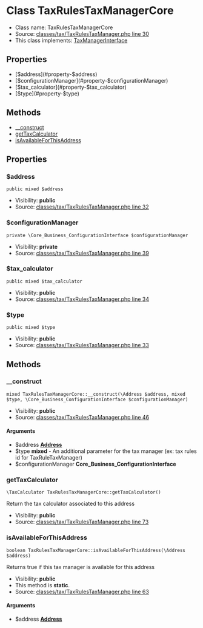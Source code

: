 Class TaxRulesTaxManagerCore
=====================





* Class name: TaxRulesTaxManagerCore
* Source: [classes/tax/TaxRulesTaxManager.php line 30](https://github.com/PrestaShop/PrestaShop/blob/1.6.1.1/classes/tax/TaxRulesTaxManager.php#L30)
* This class implements: [TaxManagerInterface](interface.TaxManagerInterface.md)


Properties
----------

* [$address](#property-$address)
* [$configurationManager](#property-$configurationManager)
* [$tax_calculator](#property-$tax_calculator)
* [$type](#property-$type)

Methods
-------
* [__construct](#method-__construct)
* [getTaxCalculator](#method-getTaxCalculator)
* [isAvailableForThisAddress](#method-isAvailableForThisAddress)




Properties
----------


### <a name="property-$address"></a>$address

    public mixed $address





* Visibility: **public**
* Source: [classes/tax/TaxRulesTaxManager.php line 32](https://github.com/PrestaShop/PrestaShop/blob/1.6.1.1/classes/tax/TaxRulesTaxManager.php#L32)


### <a name="property-$configurationManager"></a>$configurationManager

    private \Core_Business_ConfigurationInterface $configurationManager





* Visibility: **private**
* Source: [classes/tax/TaxRulesTaxManager.php line 39](https://github.com/PrestaShop/PrestaShop/blob/1.6.1.1/classes/tax/TaxRulesTaxManager.php#L39)


### <a name="property-$tax_calculator"></a>$tax_calculator

    public mixed $tax_calculator





* Visibility: **public**
* Source: [classes/tax/TaxRulesTaxManager.php line 34](https://github.com/PrestaShop/PrestaShop/blob/1.6.1.1/classes/tax/TaxRulesTaxManager.php#L34)


### <a name="property-$type"></a>$type

    public mixed $type





* Visibility: **public**
* Source: [classes/tax/TaxRulesTaxManager.php line 33](https://github.com/PrestaShop/PrestaShop/blob/1.6.1.1/classes/tax/TaxRulesTaxManager.php#L33)


Methods
-------


### <a name="method-__construct"></a>__construct

    mixed TaxRulesTaxManagerCore::__construct(\Address $address, mixed $type, \Core_Business_ConfigurationInterface $configurationManager)





* Visibility: **public**
* Source: [classes/tax/TaxRulesTaxManager.php line 46](https://github.com/PrestaShop/PrestaShop/blob/1.6.1.1/classes/tax/TaxRulesTaxManager.php#L46)


#### Arguments
* $address **[Address](class.AddressCore.md)**
* $type **mixed** - An additional parameter for the tax manager (ex: tax rules id for TaxRuleTaxManager)
* $configurationManager **Core_Business_ConfigurationInterface**



### <a name="method-getTaxCalculator"></a>getTaxCalculator

    \TaxCalculator TaxRulesTaxManagerCore::getTaxCalculator()

Return the tax calculator associated to this address



* Visibility: **public**
* Source: [classes/tax/TaxRulesTaxManager.php line 73](https://github.com/PrestaShop/PrestaShop/blob/1.6.1.1/classes/tax/TaxRulesTaxManager.php#L73)




### <a name="method-isAvailableForThisAddress"></a>isAvailableForThisAddress

    boolean TaxRulesTaxManagerCore::isAvailableForThisAddress(\Address $address)

Returns true if this tax manager is available for this address



* Visibility: **public**
* This method is **static**.
* Source: [classes/tax/TaxRulesTaxManager.php line 63](https://github.com/PrestaShop/PrestaShop/blob/1.6.1.1/classes/tax/TaxRulesTaxManager.php#L63)


#### Arguments
* $address **[Address](class.AddressCore.md)**


